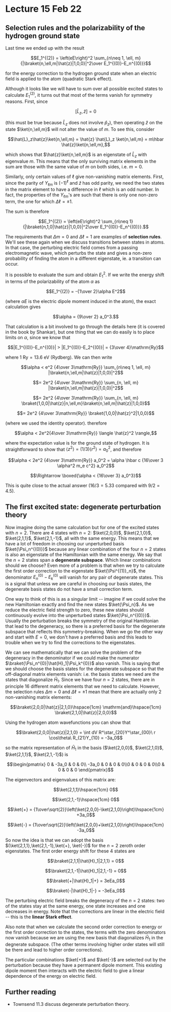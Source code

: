 # Lecture 15 Feb 22

## Selection rules and the polarizability of the hydrogen ground state

Last time we ended up with the result 

$$E_1^{(2)} = \left(eE\right)^2 \sum_{n\neq 1, \ell, m} {|\braket{n,\ell,m|\hat{z}|1,0,0}|^2\over E_1^{(0)}-E_n^{(0)}}$$

for the energy correction to the hydrogen ground state when an electric field is applied to the atom (quadratic Stark effect). 

Although it looks like we will have to sum over all possible excited states to calculate $E_1^{(2)}$, it turns out that most of the terms vanish for symmetry reasons. First, since 

$$[\hat{L}_z,\hat{z}] = 0$$

(this must be true because $\hat{L}_z$ does not involve $\hat{p}_z$), then operating $\hat{z}$ on the state $\ket{n,\ell,m}$ will not alter the value of $m$. To see this, consider

$$\hat{L}_z\hat{z}\ket{n,\ell,m} = \hat{z} \hat{L}_z \ket{n,\ell,m} = m\hbar \hat{z}\ket{n,\ell,m},$$

which shows that $\hat{z}\ket{n,\ell,m}$ is an eigenstate of $\hat{L}_z$ with eigenvalue $m$. This means that the only surviving matrix elements in the sum are those with the same value of $m$ on both sides, i.e. $m=0$.

Similarly, only certain values of $\ell$ give non-vanishing matrix elements. First, since the parity of $Y_{\ell m}$ is $(-1)^\ell$ and $\hat{z}$ has odd parity, we need the two states in the matrix element to have a difference in $\ell$ which is an odd number. In fact, the properties of the $Y_{\ell m}$'s are such that there is only one non-zero term, the one for which $\Delta \ell = \pm 1$.

The sum is therefore 

$$E_1^{(2)} = \left(eE\right)^2 \sum_{n\neq 1} {|\braket{n,1,0|\hat{z}|1,0,0}|^2\over E_1^{(0)}-E_n^{(0)}}.$$

The requirements that $\Delta m=0$ and $\Delta \ell =1$ are examples of **selection rules**. We'll see these again when we discuss transitions between states in atoms. In that case, the perturbing electric field comes from a passing electromagnetic wave, which perturbs the state and gives a non-zero probability of finding the atom in a different eigenstate, ie. a transition can occur.

It is possible to evaluate the sum and obtain $E_1^{2}$. If we write the energy shift in terms of the polarizability of the atom $\alpha$ as 


$$E_1^{(2)} = -{1\over 2}\alpha E^2$$

(where $\alpha E$ is the electric dipole moment induced in the atom),  the exact calculation gives 

$$\alpha = {9\over 2} a_0^3.$$

That calculation is a bit involved to go through the details here (it is covered in the book by Shankar), but one thing that we can do easily is to place limits on $\alpha$, since we know that 

$$|E_1^{(0)}-E_n^{(0)}| >  |E_1^{(0)}-E_2^{(0)}| = {3\over 4}\mathrm{Ry}$$

where $1\ \mathrm{Ry}=13.6\ \mathrm{eV}$ (Rydberg). We can then write

$$\alpha <  e^2 {4\over 3\mathrm{Ry}} \sum_{n\neq 1, \ell, m} |\braket{n,\ell,m|\hat{z}|1,0,0}|^2$$

$$= 2e^2 {4\over 3\mathrm{Ry}} \sum_{n, \ell, m} |\braket{n,\ell,m|\hat{z}|1,0,0}|^2$$

$$= 2e^2 {4\over 3\mathrm{Ry}} \sum_{n, \ell, m} \braket{1,0,0|\hat{z}|n,\ell,m}\braket{n,\ell,m|\hat{z}|1,0,0}$$

$$= 2e^2 {4\over 3\mathrm{Ry}} \braket{1,0,0|\hat{z}^2|1,0,0}$$

(where we used the identity operator). therefore

$$\alpha < 2e^2{4\over 3\mathrm{Ry}} \langle \hat{z}^2 \rangle,$$

where the expectation value is for the ground state of hydrogen. It is straightforward to show that $\langle z^2\rangle = (1/3)\langle r^2\rangle = a_0^2$, and therefore

$$\alpha < 2e^2 {4\over 3\mathrm{Ry}} a_0^2 = \alpha \hbar c {16\over 3 \alpha^2 m_e c^2} a_0^2$$

$$\Rightarrow \boxed{\alpha <  {16\over 3} a_0^3}$$

This is quite close to the actual answer ($16/3=5.33$ compared with $9/2=4.5$).


## The first excited state: degenerate perturbation theory

Now imagine doing the same calculation but for one of the excited states with $n=2$. There are 4 states with $n=2$: $\ket{2,0,0}$,  $\ket{2,1,0}$,  $\ket{2,1,1}$,  $\ket{2,1,-1}$, all with the same energy. This means that we have a lot of freedom in choosing our unperturbed basis $\ket{\Psi_n^{(0)}}$ because any linear combination of the four $n=2$ states is also an eigenstate of the Hamiltonian with the same energy. We say that the $n=2$ states span a **degenerate subspace**. Which linear combinations should we choose? Even more of a problem is that when we try to calculate the first order correction to the eigenstate $\ket{\Psi^{(1)}_n}$, the denominator $E_n^{(0)}-E_k^{(0)}$ will vanish for any pair of degenerate states. This is a signal that unless we are careful in choosing our basis states, the degenerate basis states do not have a small correction term. 

One way to think of this is as a singular limit -- imagine if we could solve the new Hamiltonian exactly and find the new states $\ket{\Psi_n}$. As we reduce the electric field strength to zero, these new states should continuously evolve into the unperturbed states $\ket{\Psi_n^{(0)}}$. Usually the perturbation breaks the symmetry of the original Hamiltonian that lead to the degeneracy, so there is a preferred basis for the degenerate subspace that reflects this symmetry-breaking. When we go the other way and start with $E=0$, we don't have a preferred basis and this leads to trouble when we try to find the corrections to the eigenstates.

We can see mathematically that we can solve the problem of the degeneracy in the denominator if we could make the numerator $\braket{\Psi_n^{0}|\hat{H}_1|\Psi_k^{0}}$ also vanish. This is saying that we should choose the basis states for the degenerate subspace so that the off-diagonal matrix elements vanish: i.e. the basis states we need are the states that diagonalize $\hat{H}_1$. Since we have four $n=2$ states, there are in principle 16 different matrix elements that we need to calculate. However, the selection rules $\Delta m=0$ and $\Delta \ell=\pm 1$ mean that there are actually only 2 non-vanishing matrix elements:

$$\braket{2,0,0|\hat{z}|2,1,0}\hspace{1cm} \mathrm{and}\hspace{1cm} \braket{2,1,0|\hat{z}|2,0,0}$$

Using the hydrogen atom wavefunctions you can show that 

$$\braket{2,0,0|\hat{z}|2,1,0} = \int dV R^\star_{20}Y^\star_{00}\ r \cos\theta\ R_{21}Y_{10} = -3a_0$$

so the matrix representation of $\hat{H}_1$ in the basis ($\ket{2,0,0}$,  $\ket{2,1,0}$,  $\ket{2,1,1}$,  $\ket{2,1,-1}$) is

$$\begin{pmatrix} 0 & -3a_0 & 0 & 0\\ -3a_0 & 0 & 0 & 0\\0 & 0 & 0 & 0\\0 & 0 & 0 & 0  \end{pmatrix}$$

The eigenvectors and eigenvalues of this matrix are:

$$\ket{2,1,1}\hspace{1cm} 0$$

$$\ket{2,1,-1}\hspace{1cm} 0$$

$$\ket{+} = {1\over\sqrt{2}}\left(\ket{2,0,0}-\ket{2,1,0}\right)\hspace{1cm} +3a_0$$

$$\ket{-} = {1\over\sqrt{2}}\left(\ket{2,0,0}+\ket{2,1,0}\right)\hspace{1cm} -3a_0$$

So now the idea is that we can adopt the basis $(\ket{2,1,1},\ket{2,1,-1},\ket{+}, \ket{-})$ for the $n=2$ zeroth order eigenstates. The first order energy shift for these 4 states
are

$$\braket{2,1,1|\hat{H}_1|2,1,1} = 0$$

$$\braket{2,1,-1|\hat{H}_1|2,1,-1} = 0$$

$$\braket{+|\hat{H}_1|+} = 3eEa_0$$

$$\braket{-|\hat{H}_1|-} = -3eEa_0$$

The perturbing electric field breaks the degeneracy of the $n=2$ states: two of the states stay at the same energy, one state increases and one decreases in energy. Note that the corrections are linear in the electric field -- this is the **linear Stark effect**.

Also note that when we calculate the second order correction to energy or the first order correction to the states, the terms with the zero denominators now vanish because we are using the new basis that diagonalizes $\hat{H}_1$ in the degnerate subspace. (The other terms involving higher order states will still be there and lead to higher order corrections).

The particular combinations $\ket{+}$ and $\ket{-}$ are selected out by the perturbation because they have a permanent dipole moment. This existing dipole moment then interacts with the electric field to give a linear dependence of the energy on electric field.



## Further reading

- Townsend 11.3 discuss degenerate perturbation theory.

